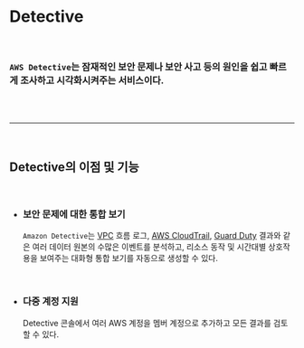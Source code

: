 # **Detective**

<br>

### `AWS Detective`는 잠재적인 보안 문제나 보안 사고 등의 **원인을 쉽고 빠르게 조사하고 시각화시켜주는 서비스**이다.



<br><br>

---

<br>

## **Detective의 이점 및 기능**

<br>

+ ### **보안 문제에 대한 통합 보기**

    `Amazon Detective`는 [VPC](VPC.md) 흐름 로그, [AWS CloudTrail](CloudTrail.md), [Guard Duty](Guard%20Duty.md) 결과와 같은 여러 데이터 원본의 수많은 이벤트를 분석하고, 리소스 동작 및 시간대별 상호작용을 보여주는 대화형 통합 보기를 자동으로 생성할 수 있다.

<br>

+ ### **다중 계정 지원**

    Detective 콘솔에서 여러 AWS 계정을 멤버 계정으로 추가하고 모든 결과를 검토할 수 있다.